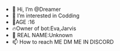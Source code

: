- 👋 Hi, I’m @Dreamer 
- 👀 I’m interested in Codding 
- 🌱AGE :16
- 🔥Owner of bot:Eva,Jarvis
- 💞️ REAL NAME:Unknown 
- 📫 How to reach ME DM ME IN DISCORD 

<!---
DREAMER15944/DREAMER15944 is a ✨ special ✨ repository because its `README.md` (this file) appears on your GitHub profile.
You can click the Preview link to take a look at your changes.
--->
